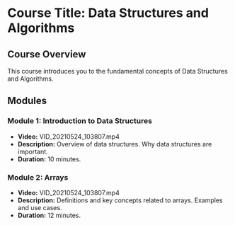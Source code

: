# Course Title: Data Structures and Algorithms

## Course Overview
This course introduces you to the fundamental concepts of Data Structures and Algorithms.

## Modules

### Module 1: Introduction to Data Structures
- **Video:** VID_20210524_103807.mp4
- **Description:** Overview of data structures. Why data structures are important.
- **Duration:** 10 minutes.

### Module 2: Arrays
- **Video:** VID_20210524_103807.mp4
- **Description:** Definitions and key concepts related to arrays. Examples and use cases.
- **Duration:** 12 minutes.
